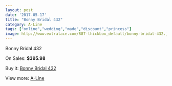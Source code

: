 ```yaml
---
layout: post
date: '2017-05-17'
title: "Bonny Bridal 432"
category: A-Line
tags: ["online","wedding","made","discount","princess"]
image: http://www.extralace.com/887-thickbox_default/bonny-bridal-432.jpg
---
```

Bonny Bridal 432

On Sales: **$395.98**
<a href="https://www.extralace.com/a-line/421-bonny-bridal-432.html"><amp-img layout="responsive" width="600" height="600" src="//www.extralace.com/887-thickbox_default/bonny-bridal-432.jpg" alt="Bonny Bridal 432 0" /></a>
<a href="https://www.extralace.com/a-line/421-bonny-bridal-432.html"><amp-img layout="responsive" width="600" height="600" src="//www.extralace.com/889-thickbox_default/bonny-bridal-432.jpg" alt="Bonny Bridal 432 1" /></a>
<a href="https://www.extralace.com/a-line/421-bonny-bridal-432.html"><amp-img layout="responsive" width="600" height="600" src="//www.extralace.com/888-thickbox_default/bonny-bridal-432.jpg" alt="Bonny Bridal 432 2" /></a>

Buy it: [Bonny Bridal 432](https://www.extralace.com/a-line/421-bonny-bridal-432.html "Bonny Bridal 432")

View more: [A-Line](https://www.extralace.com/2-a-line "A-Line")